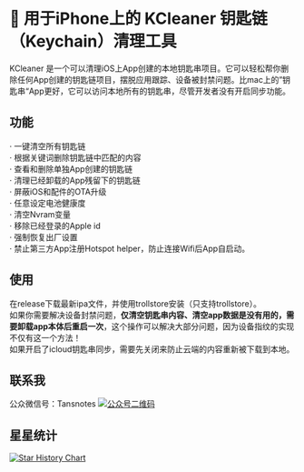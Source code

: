 # 🔑 用于iPhone上的 KCleaner 钥匙链（Keychain）清理工具
KCleaner 是一个可以清理iOS上App创建的本地钥匙串项目。它可以轻松帮你删除任何App创建的钥匙链项目，摆脱应用跟踪、设备被封禁问题。比mac上的”钥匙串“App更好，它可以访问本地所有的钥匙串，尽管开发者没有开启同步功能。
## 功能
· 一键清空所有钥匙链     
· 根据关键词删除钥匙链中匹配的内容    
· 查看和删除单独App创建的钥匙链   
· 清理已经卸载的App残留下的钥匙链  
· 屏蔽iOS和配件的OTA升级   
· 任意设定电池健康度   
· 清空Nvram变量   
· 移除已经登录的Apple id   
· 强制恢复出厂设置      
· 禁止第三方App注册Hotspot helper，防止连接Wifi后App自启动。
## 使用
在release下载最新ipa文件，并使用trollstore安装（只支持trollstore）。       
如果你需要解决设备封禁问题，**仅清空钥匙串内容、清空app数据是没有用的，需要卸载app本体后重启一次**，这个操作可以解决大部分问题，因为设备指纹的实现不仅有这一个方法！      
如果开启了icloud钥匙串同步，需要先关闭来防止云端的内容重新被下载到本地。
## 联系我
公众微信号：Tansnotes
[![公众号二维码](https://github.com/tansnote/kcc/blob/main/wx.png)]()
## 星星统计

[![Star History Chart](https://api.star-history.com/svg?repos=tansnote/kcc&type=Date)](https://star-history.com/#tansnote/kcc&Date)
